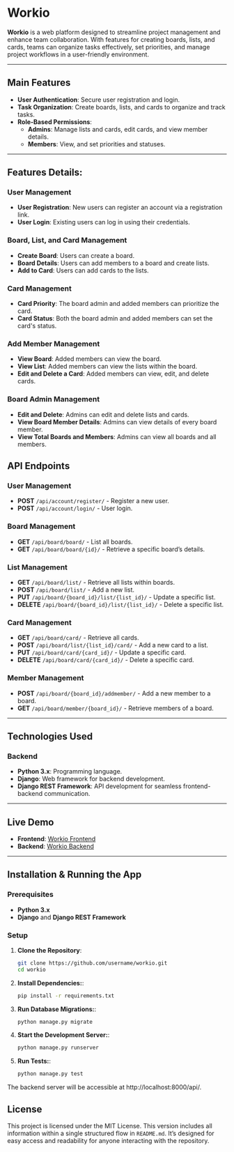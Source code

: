 # Workio

**Workio** is a web platform designed to streamline project management and enhance team collaboration. With features for creating boards, lists, and cards, teams can organize tasks effectively, set priorities, and manage project workflows in a user-friendly environment.

---

## Main Features

- **User Authentication**: Secure user registration and login.
- **Task Organization**: Create boards, lists, and cards to organize and track tasks.
- **Role-Based Permissions**: 
  - **Admins**: Manage lists and cards, edit cards, and view member details.
  - **Members**: View, and set priorities and statuses.
  

---
## Features Details:

### User Management
- **User Registration**: New users can register an account via a registration link.
- **User Login**: Existing users can log in using their credentials.

### Board, List, and Card Management
- **Create Board**: Users can create a board.
- **Board Details**: Users can add members to a board and create lists.
- **Add to Card**: Users can add cards to the lists.

### Card Management
- **Card Priority**: The board admin and added members can prioritize the card.
- **Card Status**: Both the board admin and added members can set the card's status.

### Add Member Management
- **View Board**: Added members can view the board.
- **View List**: Added members can view the lists within the board.
- **Edit and Delete a Card**: Added members can view, edit, and delete cards.

### Board Admin Management
- **Edit and Delete**: Admins can edit and delete lists and cards.
- **View Board Member Details**: Admins can view details of every board member.
- **View Total Boards and Members**: Admins can view all boards and all members.

## API Endpoints

### User Management
- **POST** `/api/account/register/` - Register a new user.
- **POST** `/api/account/login/` - User login.

### Board Management
- **GET** `/api/board/board/` - List all boards.
- **GET** `/api/board/board/{id}/` - Retrieve a specific board’s details.

### List Management
- **GET** `/api/board/list/` - Retrieve all lists within boards.
- **POST** `/api/board/list/` - Add a new list.
- **PUT** `/api/board/{board_id}/list/{list_id}/` - Update a specific list.
- **DELETE** `/api/board/{board_id}/list/{list_id}/` - Delete a specific list.

### Card Management
- **GET** `/api/board/card/` - Retrieve all cards.
- **POST** `/api/board/list/{list_id}/card/` - Add a new card to a list.
- **PUT** `/api/board/card/{card_id}/` - Update a specific card.
- **DELETE** `/api/board/card/{card_id}/` - Delete a specific card.

### Member Management
- **POST** `/api/board/{board_id}/addmember/` - Add a new member to a board.
- **GET** `/api/board/member/{board_id}/` - Retrieve members of a board.

---
## Technologies Used

### Backend
- **Python 3.x**: Programming language.
- **Django**: Web framework for backend development.
- **Django REST Framework**: API development for seamless frontend-backend communication.

---

## Live Demo

- **Frontend**: [Workio Frontend](https://amenaakterkeya.github.io/workio./index.html)
- **Backend**: [Workio Backend](https://workio-theta.vercel.app/)

---
## Installation & Running the App

### Prerequisites
- **Python 3.x**
- **Django** and **Django REST Framework**

### Setup

1. **Clone the Repository**:
   ```bash
   git clone https://github.com/username/workio.git
   cd workio
2. **Install Dependencies:**:
   ```bash
   pip install -r requirements.txt
3. **Run Database Migrations:**:
   ```bash
   python manage.py migrate
4. **Start the Development Server:**:
   ```bash
   python manage.py runserver
5. **Run Tests:**:
   ```bash
   python manage.py test
The backend server will be accessible at http://localhost:8000/api/.

## License

This project is licensed under the MIT License.
This version includes all information within a single structured flow in `README.md`. It’s designed for easy access and readability for anyone interacting with the repository.
